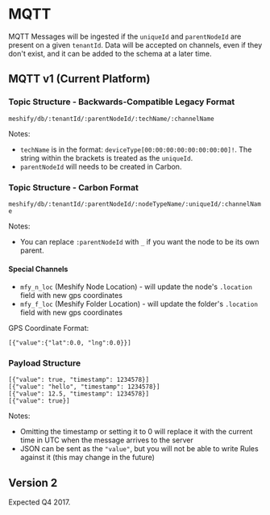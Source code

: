 # MQTT

MQTT Messages will be ingested if the `uniqueId` and `parentNodeId` are present on a given `tenantId`. Data will be accepted on channels, even if they don't exist, and it can be added to the schema at a later time.

## MQTT v1 (Current Platform)

### Topic Structure - Backwards-Compatible Legacy Format

`meshify/db/:tenantId/:parentNodeId/:techName/:channelName`

Notes:

- `techName` is in the format: `deviceType[00:00:00:00:00:00:00:00]!`. The string within the brackets is treated as the `uniqueId`.
- `parentNodeId` will needs to be created in Carbon.

### Topic Structure - Carbon Format

`meshify/db/:tenantId/:parentNodeId/:nodeTypeName/:uniqueId/:channelName`

Notes:

- You can replace `:parentNodeId` with `_` if you want the node to be its own parent.

#### Special Channels

- `mfy_n_loc` (Meshify Node Location) - will update the node's `.location` field with new gps coordinates 
- `mfy_f_loc` (Meshify Folder Location) - will update the folder's `.location` field with new gps coordinates

GPS Coordinate Format:

```
[{"value":{"lat":0.0, "lng":0.0}}]
```

### Payload Structure

```
[{"value": true, "timestamp": 1234578}]
[{"value": "hello", "timestamp": 1234578}]
[{"value": 12.5, "timestamp": 1234578}]
[{"value": true}]
```

Notes:

- Omitting the timestamp or setting it to 0 will replace it with the current time in UTC when the message arrives to the server
- JSON can be sent as the `"value"`, but you will not be able to write Rules against it (this may change in the future)

## Version 2

Expected Q4 2017.
